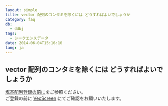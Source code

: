 ```yaml
---
layout: simple
title: vector 配列のコンタミを除くには どうすればよいでしょうか
category: faq
db:
  - ddbj
tags: 
  - シークエンスデータ
date: 2014-06-04T15:16:10
lang: ja
---
```


## vector 配列のコンタミを除くには どうすればよいでしょうか

<p><a href="/ddbj/submission.html#sequence">塩基配列登録の前に</a>をご参照ください。<br>ご登録の前に <a href="http://ddbj.nig.ac.jp/vecscreen/?lang=ja">VecScreen</a> にてご確認をお願いいたします。</p>
